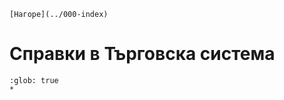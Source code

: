 ```{only} html
[Нагоре](../000-index)
```

# Справки в Търговска система

```{toctree}
:glob: true
*
```

